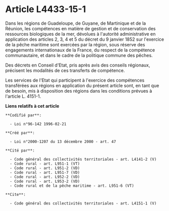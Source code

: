 # Article L4433-15-1

Dans les régions de Guadeloupe, de Guyane, de Martinique et de la Réunion, les compétences en matière de gestion et de
conservation des ressources biologiques de la mer, dévolues à l'autorité administrative en application des articles 2, 3, 4
et 5 du décret du 9 janvier 1852 sur l'exercice de la pêche maritime sont exercées par la région, sous réserve des
engagements internationaux de la France, du respect de la compétence communautaire, et dans le cadre de la politique commune
des pêches. 

Des décrets en Conseil d'Etat, pris après avis des conseils régionaux, précisent les modalités de ces transferts de
compétence. 

Les services de l'Etat qui participent à l'exercice des compétences transférées aux régions en application du présent article
sont, en tant que de besoin, mis à disposition des régions dans les conditions prévues à l'article L. 4151-1.

**Liens relatifs à cet article**

	**Codifié par**:

	  - Loi n°96-142 1996-02-21

	**Créé par**:

	  - Loi n°2000-1207 du 13 décembre 2000 - art. 47

	**Cité par**:

	  - Code général des collectivités territoriales - art. L4141-2 (V)
	  - Code rural - art. L951-1 (VT)
	  - Code rural - art. L951-2 (VD)
	  - Code rural - art. L951-7 (VD)
	  - Code rural - art. L952-2 (VD)
	  - Code rural - art. L953-2 (VD)
	  - Code rural et de la pêche maritime - art. L951-6 (VT)

	**Cite**:

	  - Code général des collectivités territoriales - art. L4151-1 (V)
